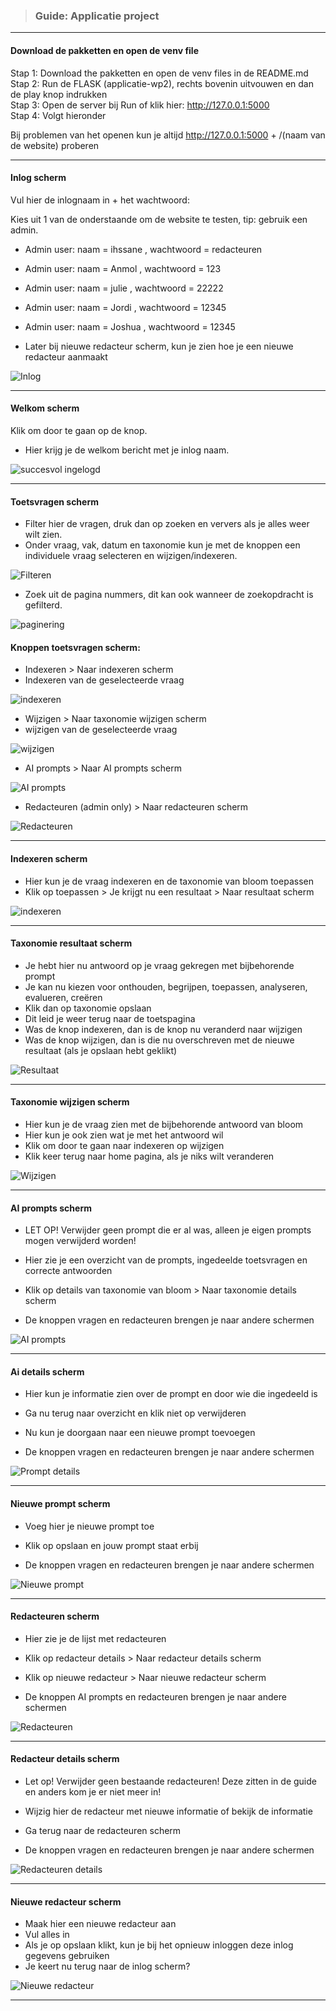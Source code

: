 > ### Guide: Applicatie project

---

#### Download de pakketten en open de venv file

Stap 1: Download the pakketten en open de venv files in de README.md  
Stap 2: Run de FLASK (applicatie-wp2), rechts bovenin uitvouwen en dan de play knop indrukken  
Stap 3: Open de server bij Run of klik hier: http://127.0.0.1:5000  
Stap 4: Volgt hieronder  

Bij problemen van het openen kun je altijd http://127.0.0.1:5000 + /(naam van de website) proberen

---

#### Inlog scherm

Vul hier de inlognaam in + het wachtwoord:

Kies uit 1 van de onderstaande om de website te testen, tip: gebruik een admin.
* Admin user: naam = ihssane , wachtwoord = redacteuren
* Admin user: naam = Anmol , wachtwoord = 123
* Admin user: naam = julie , wachtwoord = 22222
* Admin user: naam = Jordi , wachtwoord = 12345
* Admin user: naam = Joshua , wachtwoord = 12345

* Later bij nieuwe redacteur scherm, kun je zien hoe je een nieuwe redacteur aanmaakt

![Inlog](../markdown_files/afbeeldingen/inlog.png)

---

#### Welkom scherm

Klik om door te gaan op de knop.

* Hier krijg je de welkom bericht met je inlog naam.

![succesvol ingelogd](../markdown_files/afbeeldingen/??.png)

---

#### Toetsvragen scherm

* Filter hier de vragen, druk dan op zoeken en ververs als je alles weer wilt zien.
* Onder vraag, vak, datum en taxonomie kun je met de knoppen een individuele vraag selecteren en wijzigen/indexeren.

![Filteren](../markdown_files/afbeeldingen/toetsvragen_zoeken.png)

* Zoek uit de pagina nummers, dit kan ook wanneer de zoekopdracht is gefilterd.

![paginering](../markdown_files/afbeeldingen/paginering.png)

#### Knoppen toetsvragen scherm:

* Indexeren > Naar indexeren scherm
* Indexeren van de geselecteerde vraag

![indexeren](../markdown_files/afbeeldingen/indexeren.png)

* Wijzigen > Naar taxonomie wijzigen scherm
* wijzigen van de geselecteerde vraag

![wijzigen](../markdown_files/afbeeldingen/wijzig.png)

* AI prompts > Naar AI prompts scherm

![AI prompts](../markdown_files/afbeeldingen/ai_knop.png)

* Redacteuren (admin only) > Naar redacteuren scherm

![Redacteuren](../markdown_files/afbeeldingen/redacteur_knop.png)

---

#### Indexeren scherm

* Hier kun je de vraag indexeren en de taxonomie van bloom toepassen
* Klik op toepassen > Je krijgt nu een resultaat > Naar resultaat scherm

![indexeren](../markdown_files/afbeeldingen/taxonomie_indexeren.png)

---

#### Taxonomie resultaat scherm

* Je hebt hier nu antwoord op je vraag gekregen met bijbehorende prompt
* Je kan nu kiezen voor onthouden, begrijpen, toepassen, analyseren, evalueren, creëren
* Klik dan op taxonomie opslaan
* Dit leid je weer terug naar de toetspagina
* Was de knop indexeren, dan is de knop nu veranderd naar wijzigen
* Was de knop wijzigen, dan is die nu overschreven met de nieuwe resultaat (als je opslaan hebt geklikt)

![Resultaat](../markdown_files/afbeeldingen/taxonomie_resultaat.png)

---

#### Taxonomie wijzigen scherm

* Hier kun je de vraag zien met de bijbehorende antwoord van bloom
* Hier kun je ook zien wat je met het antwoord wil
* Klik om door te gaan naar indexeren op wijzigen
* Klik keer terug naar home pagina, als je niks wilt veranderen

![Wijzigen](../markdown_files/afbeeldingen/taxonomie_wijzigen.png)

---

#### AI prompts scherm

* LET OP! Verwijder geen prompt die er al was, alleen je eigen prompts mogen verwijderd worden! 
* Hier zie je een overzicht van de prompts, ingedeelde toetsvragen en correcte antwoorden
* Klik op details van taxonomie van bloom > Naar taxonomie details scherm

  
* De knoppen vragen en redacteuren brengen je naar andere schermen

![AI prompts](../markdown_files/afbeeldingen/ai_prompts.png)

---

#### Ai details scherm

* Hier kun je informatie zien over de prompt en door wie die ingedeeld is
* Ga nu terug naar overzicht en klik niet op verwijderen

  
* Nu kun je doorgaan naar een nieuwe prompt toevoegen
* De knoppen vragen en redacteuren brengen je naar andere schermen

![Prompt details](../markdown_files/afbeeldingen/prompt_details.png)

---

#### Nieuwe prompt scherm

* Voeg hier je nieuwe prompt toe
* Klik op opslaan en jouw prompt staat erbij

  
* De knoppen vragen en redacteuren brengen je naar andere schermen

![Nieuwe prompt](../markdown_files/afbeeldingen/??.png)

---

#### Redacteuren scherm

* Hier zie je de lijst met redacteuren
* Klik op redacteur details > Naar redacteur details scherm
* Klik op nieuwe redacteur > Naar nieuwe redacteur scherm

  
* De knoppen AI prompts en redacteuren brengen je naar andere schermen

![Redacteuren](../markdown_files/afbeeldingen/??.png)

---

#### Redacteur details scherm

* Let op! Verwijder geen bestaande redacteuren! Deze zitten in de guide en anders kom je er niet meer in!
* Wijzig hier de redacteur met nieuwe informatie of bekijk de informatie
* Ga terug naar de redacteuren scherm

  
* De knoppen vragen en redacteuren brengen je naar andere schermen

![Redacteuren details](../markdown_files/afbeeldingen/??.png)

---

#### Nieuwe redacteur scherm

* Maak hier een nieuwe redacteur aan
* Vul alles in
* Als je op opslaan klikt, kun je bij het opnieuw inloggen deze inlog gegevens gebruiken
* Je keert nu terug naar de inlog scherm?

![Nieuwe redacteur](../markdown_files/afbeeldingen/??.png)

---
